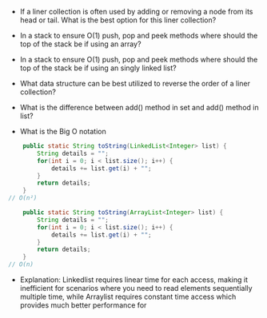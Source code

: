 - If a liner collection is often used by adding or removing a node from its head or tail. What is the best option for this liner collection?

- In a stack to ensure O(1) push, pop and peek methods where should the top of the stack be if using an array?

- In a stack to ensure O(1) push, pop and peek methods where should the top of the stack be if using an singly linked list?

- What data structure can be best utilized to reverse the order of a liner collection?

- What is the difference between add() method in set and add() method in list?

- What is the Big O notation
```Java
    public static String toString(LinkedList<Integer> list) {
        String details = "";
        for(int i = 0; i < list.size(); i++) {
            details += list.get(i) + "";
        }
        return details;
    }
// O(n²)
```

```Java
    public static String toString(ArrayList<Integer> list) {
        String details = "";
        for(int i = 0; i < list.size(); i++) {
            details += list.get(i) + "";
        }
        return details;
    }
// O(n)
```

- Explanation: Linkedlist requires linear time for each access, making it inefficient for scenarios where you need to read elements sequentially multiple time, while Arraylist requires constant time access which provides much better performance for